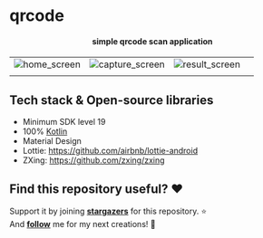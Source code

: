 # qrcode 
<h4 align="center">
simple qrcode scan application
<h4>

|                             |                             |                             |                             |
| :-------------------------- | :-------------------------: | :-------------------------- | :-------------------------: |
| ![home_screen](https://user-images.githubusercontent.com/26925002/139761238-dff5ad8c-1276-4259-9a1b-2e92797b1e56.jpeg) | ![capture_screen](https://user-images.githubusercontent.com/26925002/139761797-f60a0928-916a-4e57-b8f0-8adff302ed6c.jpeg)   | ![result_screen](https://user-images.githubusercontent.com/26925002/139761881-ec6172b0-c279-4f4c-85ad-116b68e66e5d.jpeg) |
|                             |                             |                              | 

## Tech stack & Open-source libraries
- Minimum SDK level 19
- 100% [Kotlin](https://kotlinlang.org/)
- Material Design
- Lottie: https://github.com/airbnb/lottie-android
- ZXing: https://github.com/zxing/zxing


## Find this repository useful? :heart:
Support it by joining __[stargazers](https://github.com/iamageo/qrcode)__ for this repository. :star: <br>
And __[follow](https://github.com/iamageo)__ me for my next creations! 🤩
  
 


